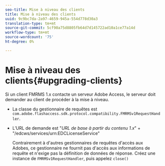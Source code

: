 ```yaml
---
seo-title: Mise à niveau des clients
title: Mise à niveau des clients
uuid: 9c9bc7da-2a97-4659-945a-554d778d30a3
translation-type: tm+mt
source-git-commit: 5cf90a75d8805fb64d7d145722ad10a1ce77a14d
workflow-type: tm+mt
source-wordcount: '75'
ht-degree: 0%

---
```



# Mise à niveau des clients{#upgrading-clients}

Si un client FMRMS 1.x contacte un serveur Adobe Access, le serveur doit demander au client de procéder à la mise à niveau.

* La classe du gestionnaire de requêtes est `com.adobe.flashaccess.sdk.protocol.compatibility.FMRMSv1RequestHandler`.
* L’URL de demande est &quot;*URL de base à partir du contenu 1.x*&quot; + &quot;/edcws/services/urn:EDCLicenseService&quot;

   Contrairement à d&#39;autres gestionnaires de requêtes d&#39;accès aux Adobes, ce gestionnaire ne fournit pas d&#39;accès aux informations de requête et n&#39;exige pas la définition de données de réponse. Créez une instance de `FMRMSv1RequestHandler`, puis appelez `close()`